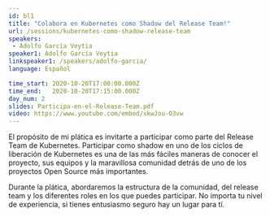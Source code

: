 ```yaml
---
id: bl1
title: "Colabora en Kubernetes como Shadow del Release Team!"
url: /sessions/kubernetes-como-shadow-release-team
speakers:
 - Adolfo García Veytia
speaker1: Adolfo García Veytia
linkspeaker1: /speakers/adolfo-garcia/
language: Español

time_start: 2020-10-20T17:00:00.000Z
time_end:   2020-10-20T17:15:00.000Z
day_num: 2
slides: Participa-en-el-Release-Team.pdf
video: https://www.youtube.com/embed/xkwJou-O3vw
---
```


El propósito de mi plática es invitarte a participar como parte del Release Team de
Kubernetes. Participar como shadow en uno de los ciclos de liberación de Kubernetes
es una de las más fáciles maneras de conocer el proyecto, sus equipos y la maravillosa
comunidad detrás de uno de los proyectos Open Source más importantes.

Durante la plática, abordaremos la estructura de la comunidad, del release team y
los diferentes roles en los que puedes participar. No importa tu nivel de experiencia,
si tienes entusiasmo seguro hay un lugar para tí.
